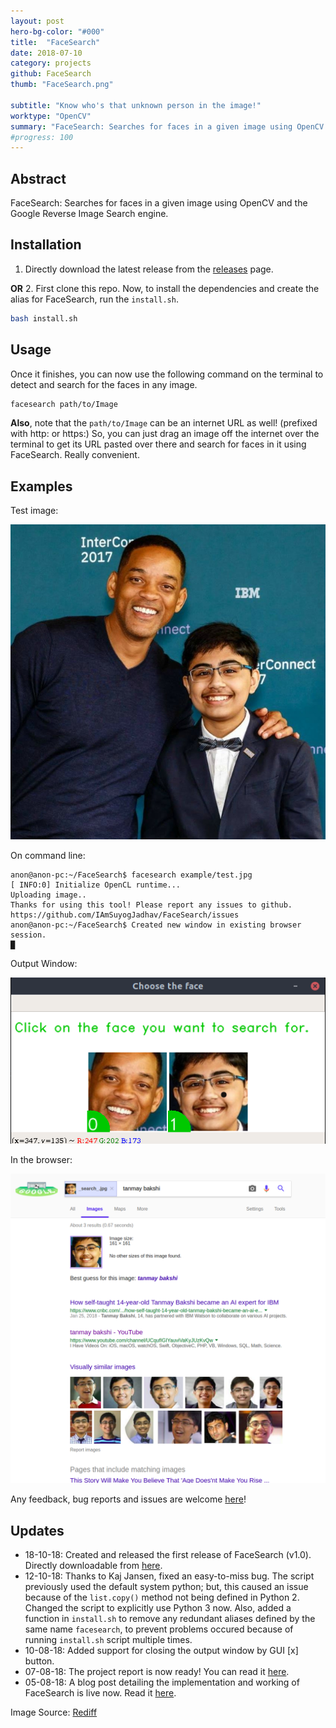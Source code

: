 ```yaml
---
layout: post
hero-bg-color: "#000"
title:  "FaceSearch"
date: 2018-07-10
category: projects
github: FaceSearch
thumb: "FaceSearch.png"

subtitle: "Know who's that unknown person in the image!"
worktype: "OpenCV"
summary: "FaceSearch: Searches for faces in a given image using OpenCV and the Google Reverse Image Search engine."
#progress: 100
---
```


## Abstract
FaceSearch: Searches for faces in a given image using OpenCV and the Google Reverse Image Search engine.

## Installation

1. Directly download the latest release from the [releases](https://github.com/IAmSuyogJadhav/FaceSearch/releases) page.

  **OR**
2. First clone this repo. Now, to install the dependencies and create the alias for FaceSearch, run the `install.sh`.
  ``` bash
  bash install.sh
  ```

## Usage
Once it finishes, you can now use the following command on the terminal to detect and search for the faces in any image.
``` bash
facesearch path/to/Image
```
**Also**, note that the `path/to/Image` can be an internet URL as well! (prefixed with http: or https:)
So, you can just drag an image off the internet over the terminal to get its URL pasted over there and search for faces in it using FaceSearch. Really convenient.

## Examples
Test image:

![alt text](/images/facesearch/test.jpg "Test image")

On command line:
```
anon@anon-pc:~/FaceSearch$ facesearch example/test.jpg
[ INFO:0] Initialize OpenCL runtime...
Uploading image..
Thanks for using this tool! Please report any issues to github.
https://github.com/IAmSuyogJadhav/FaceSearch/issues
anon@anon-pc:~/FaceSearch$ Created new window in existing browser session.
█
```
Output Window:

![alt text](/images/facesearch/test0.png "The output window")

In the browser:

![alt text](/images/facesearch/test1.png "Browser output")

Any feedback, bug reports and issues are welcome [here](https://github.com/IAmSuyogJadhav/FaceSearch/issues/new)!

## Updates
- 18-10-18: Created and released the first release of FaceSearch (v1.0). Directly downloadable from [here](https://github.com/IAmSuyogJadhav/FaceSearch/releases).
- 12-10-18: Thanks to Kaj Jansen, fixed an easy-to-miss bug. The script previously used the default system python; but, this caused an issue because of the `list.copy()` method not being defined in Python 2. Changed the script to explicitly use Python 3 now. Also, added a function in `install.sh` to remove any redundant aliases defined by the same name `facesearch`, to prevent problems occured because of running `install.sh` script multiple times.
- 10-08-18: Added support for closing the output window by GUI [x] button.
- 07-08-18: The project report is now ready! You can read it [here](/files/facesearch/Project_Report.pdf).
- 05-08-18: A blog post detailing the implementation and working of FaceSearch is live now. Read it [here](https://mlendeavours.wordpress.com/2018/08/05/facesearch/).


Image Source: [Rediff](http://im.rediff.com/getahead/2018/feb/26tanmay1.jpg)
